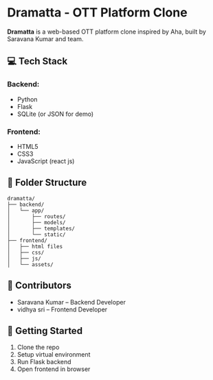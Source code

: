 # Dramatta - OTT Platform Clone

**Dramatta** is a web-based OTT platform clone inspired by Aha, built by Saravana Kumar and team.

## 💻 Tech Stack

### Backend:
- Python
- Flask
- SQLite (or JSON for demo)

### Frontend:
- HTML5
- CSS3
- JavaScript (react js)

## 📁 Folder Structure

```
dramatta/
├── backend/
│   └── app/
│       ├── routes/
│       ├── models/
│       ├── templates/
│       └── static/
├── frontend/
│   ├── html files
│   ├── css/
│   ├── js/
│   └── assets/
```

## 👥 Contributors
- Saravana Kumar – Backend Developer
- vidhya sri – Frontend Developer

## 🚀 Getting Started
1. Clone the repo
2. Setup virtual environment
3. Run Flask backend
4. Open frontend in browser
